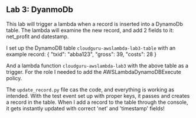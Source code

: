 ## Lab 3: DyanmoDb

This lab will trigger a lambda when a record is inserted into a DynamoDb table. The lambda will examine the new record, and add 2 fields to it: net_profit and datestamp.

I set up the DynamoDB table `cloudguru-awslambda-lab3-table` with an example record:
{
  "txid": "abba123",
  "gross": 39,
  "costs": 28
}

And a lambda function `cloudguru-awslambda-lab3` with the above table as a trigger.
For the role I needed to add the AWSLambdaDynamoDBExecute policy.

The `update_record.py` file cas the code, and everything is working as intended. With the test event set up with proper keys, it passes and creates a record in the table. When I add a record to the table through the console, it gets instantly updated with correct 'net' and 'timestamp' fields!
